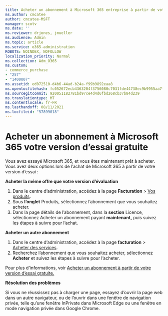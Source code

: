 ```yaml
---
title: Acheter un abonnement à Microsoft 365 entreprise à partir de votre version d’essai gratuite
ms.author: cmcatee
author: cmcatee-MSFT
manager: scotv
ms.date: ''
ms.reviewer: drjones, jmueller
ms.audience: Admin
ms.topic: article
ms.service: o365-administration
ROBOTS: NOINDEX, NOFOLLOW
localization_priority: Normal
ms.collection: Adm_O365
ms.custom:
- commerce_purchase
- "257"
- "1400007"
ms.assetid: ed072510-d4b6-44ad-b24a-f99b9892eaa8
ms.openlocfilehash: fc052672ecb4363204f3756080c7031fde44738ec9b9955aa7ffbe9b57d2603a
ms.sourcegitcommit: 920051182781bd97ce4d4d6fbd268cb37b84d239
ms.translationtype: MT
ms.contentlocale: fr-FR
ms.lasthandoff: 08/11/2021
ms.locfileid: "57899018"
---
```

# <a name="buy-a-subscription-to-microsoft-365-from-your-free-trial"></a>Acheter un abonnement à Microsoft 365 votre version d’essai gratuite

Vous avez essayé Microsoft 365, et vous êtes maintenant prêt à acheter. Vous avez deux options lors de l’achat de Microsoft 365 à partir de votre version d’essai :
  
 **Acheter la même offre que votre version d’évaluation**
  
1. Dans le centre d’administration, accédez à la page **Facturation** \> [Vos produits](https://go.microsoft.com/fwlink/p/?linkid=842054).
2. Sous **l’onglet** Produits, sélectionnez l’abonnement que vous souhaitez acheter.
3. Dans la page détails de l’abonnement, dans la **section** Licence, sélectionnez Acheter un abonnement payant **maintenant,** puis suivez les étapes à suivre pour l’achat.
 
**Acheter un autre abonnement**
  
1. Dans le centre d’administration, accédez à la page **facturation** \> [Acheter des services](https://go.microsoft.com/fwlink/p/?linkid=868433).
2. Recherchez l’abonnement que vous souhaitez acheter, sélectionnez **Acheter** et suivez les étapes à suivre pour l’acheter.

Pour plus d’informations, voir [Acheter un abonnement à partir de votre version d’essai gratuite.](https://docs.microsoft.com/microsoft-365/commerce/try-or-buy-microsoft-365#buy-a-subscription-from-your-free-trial)

**Résolution des problèmes**

Si vous ne réussissez pas à charger une page, essayez d’ouvrir la page web dans un autre navigateur, ou de l’ouvrir dans une fenêtre de navigation privée, telle qu’une fenêtre InPrivate dans Microsoft Edge ou une fenêtre en mode navigation privée dans Google Chrome.